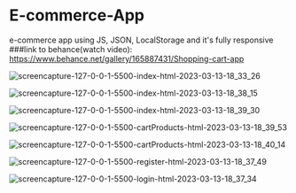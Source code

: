 # E-commerce-App
e-commerce app using JS, JSON, LocalStorage and it's fully responsive
###link to behance(watch video): https://www.behance.net/gallery/165887431/Shopping-cart-app

![screencapture-127-0-0-1-5500-index-html-2023-03-13-18_33_26](https://user-images.githubusercontent.com/66551250/224768212-2bfe5a13-e49a-49ca-acac-b33ebeb32b2e.png)

![screencapture-127-0-0-1-5500-index-html-2023-03-13-18_38_15](https://user-images.githubusercontent.com/66551250/224768311-efa5f613-5f7d-45d6-a90b-f10adb7ccaf7.png)

![screencapture-127-0-0-1-5500-index-html-2023-03-13-18_39_30](https://user-images.githubusercontent.com/66551250/224768357-71e6a561-552e-4b63-9e66-accd21b102c0.png)

![screencapture-127-0-0-1-5500-cartProducts-html-2023-03-13-18_39_53](https://user-images.githubusercontent.com/66551250/224768455-c2a536b3-a2f3-4ee7-a099-6d843ac3b30e.png)

![screencapture-127-0-0-1-5500-cartProducts-html-2023-03-13-18_40_14](https://user-images.githubusercontent.com/66551250/224768486-43f76358-cb2a-459a-8efd-57b3aad0a081.png)

![screencapture-127-0-0-1-5500-register-html-2023-03-13-18_37_49](https://user-images.githubusercontent.com/66551250/224768535-ea0de070-770b-40db-89f8-43df0655a77a.png)

![screencapture-127-0-0-1-5500-login-html-2023-03-13-18_37_34](https://user-images.githubusercontent.com/66551250/224768560-fe0d1791-2a4c-49e2-b899-4be8f830aba3.png)

